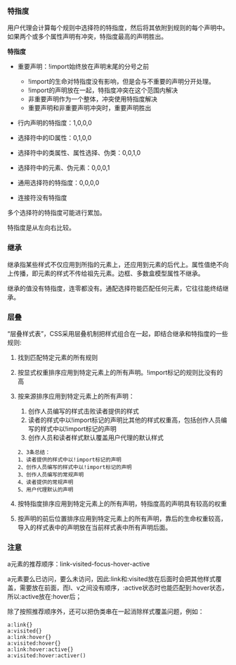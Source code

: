 ### 特指度

用户代理会计算每个规则中选择符的特指度，然后将其依附到规则的每个声明中。如果两个或多个属性声明有冲突，特指度最高的声明胜出。

**特指度**

- 重要声明：!import始终放在声明末尾的分号之前
  - !import的生命对特指度没有影响，但是会与不重要的声明分开处理。
  - !import的声明放在一起，特指度冲突在这个范围内解决
  - 非重要声明作为一个整体，冲突使用特指度解决
  - 重要声明和非重要声明冲突时，重要声明胜出

- 行内声明的特指度：1,0,0,0

- 选择符中的ID属性：0,1,0,0
- 选择符中的类属性、属性选择、伪类：0,0,1,0
- 选择符中的元素、伪元素：0,0,0,1
- 通用选择符的特指度：0,0,0,0
- 连接符没有特指度

多个选择符的特指度可能进行累加。

特指度是从左向右比较。

### 继承

继承指某些样式不仅应用到所指的元素上，还应用到元素的后代上。属性值绝不向上传播，即元素的样式不传给祖先元素。边框、多数盒模型属性不继承。

继承的值没有特指度，连零都没有。通配选择符能匹配任何元素，它往往能终结继承。

### 层叠

“层叠样式表”，CSS采用层叠机制把样式组合在一起，即结合继承和特指度的一些规则:

1. 找到匹配特定元素的所有规则

2. 按显式权重排序应用到特定元素上的所有声明。!import标记的规则比没有的高

3. 按来源排序应用到特定元素上的所有声明：

   1. 创作人员编写的样式击败读者提供的样式
   2. 读者的样式中以!import标记的声明比其他的样式权重高，包括创作人员编写的样式中以!import标记的声明
   3. 创作人员和读者样式默认覆盖用户代理的默认样式

   ```
   2、3条总结：
   1、读者提供的样式中以!import标记的声明
   2、创作人员编写的样式中以!import标记的声明
   3、创作人员编写的常规声明
   4、读者提供的常规声明
   5、用户代理默认的声明
   ```

4. 按特指度排序应用到特定元素上的所有声明，特指度高的声明具有较高的权重

5. 按声明的前后位置排序应用到特定元素上的所有声明，靠后的生命权重较高，导入的样式表中的声明放在当前样式表中所有声明后面。

### 注意

a元素的推荐顺序：link-visited-focus-hover-active

a元素要么已访问，要么未访问，因此:link和:visited放在后面时会把其他样式覆盖，需要放在前面，而l、v之间没有顺序，:active状态时也能匹配到:hover状态，所以:active放在:hover后；

除了按照推荐顺序外，还可以把伪类串在一起消除样式覆盖问题，例如：

```
a:link{}
a:visited{}
a:link:hover{}
a:visited:hover{}
a:link:hover:active{}
a:visited:hover:activer()
```















